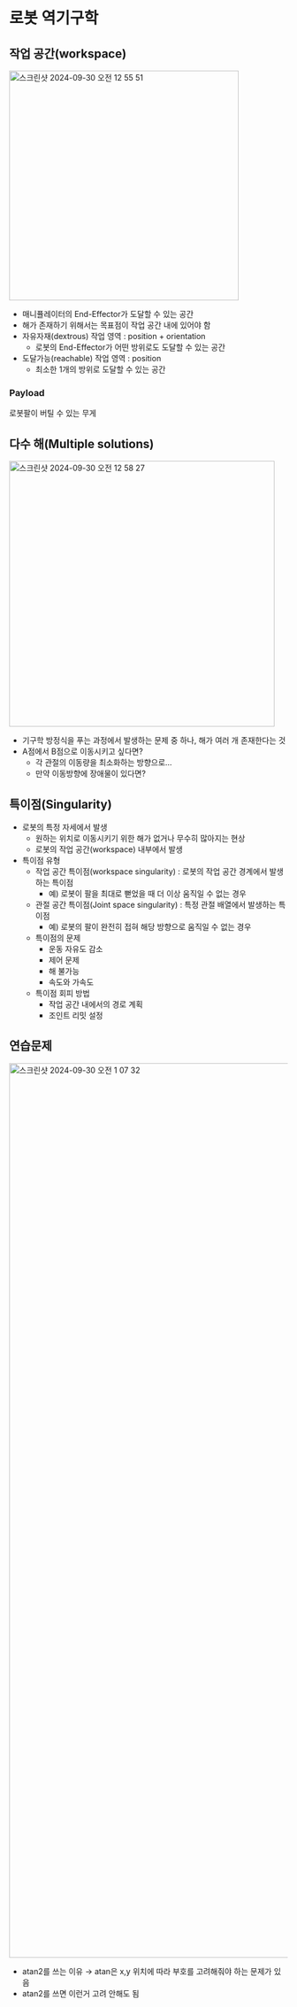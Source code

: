 # 로봇 역기구학

## 작업 공간(workspace)

<img width="415" alt="스크린샷 2024-09-30 오전 12 55 51" src="https://github.com/user-attachments/assets/2ef326c0-8080-423b-bd23-f33ae54195dd">

- 매니퓰레이터의 End-Effector가 도달할 수 있는 공간
- 해가 존재하기 위해서는 목표점이 작업 공간 내에 있어야 함
- 자유자재(dextrous) 작업 영역 : position + orientation
    - 로봇의 End-Effector가 어떤 방위로도 도달할 수 있는 공간
- 도달가능(reachable) 작업 영역 : position
    - 최소한 1개의 방위로 도달할 수 있는 공간

### Payload

로봇팔이 버틸 수 있는 무게

## 다수 해(Multiple solutions)

<img width="480" alt="스크린샷 2024-09-30 오전 12 58 27" src="https://github.com/user-attachments/assets/572bd39d-0fcb-4a28-8cfc-94c3bbc23831">

- 기구학 방정식을 푸는 과정에서 발생하는 문제 중 하나, 해가 여러 개 존재한다는 것
- A점에서 B점으로 이동시키고 싶다면?
    - 각 관절의 이동량을 최소화하는 방향으로…
    - 만약 이동방향에 장애물이 있다면?

## 특이점(Singularity)

- 로봇의 특정 자세에서 발생
    - 원하는 위치로 이동시키기 위한 해가 없거나 무수히 많아지는 현상
    - 로봇의 작업 공간(workspace) 내부에서 발생
- 특이점 유형
    - 작업 공간 특이점(workspace singularity) : 로봇의 작업 공간 경계에서 발생하는 특이점
        - 예) 로봇이 팔을 최대로 뻗었을 때 더 이상 움직일 수 없는 경우
    - 관절 공간 특이점(Joint space singularity) : 특정 관절 배열에서 발생하는 특이점
        - 예) 로봇의 팔이 완전히 접혀 해당 방향으로 움직일 수 없는 경우
    - 특이점의 문제
        - 운동 자유도 감소
        - 제어 문제
        - 해 불가능
        - 속도와 가속도
    - 특이점 회피 방법
        - 작업 공간 내에서의 경로 계획
        - 조인트 리밋 설정

## 연습문제

<img width="1616" alt="스크린샷 2024-09-30 오전 1 07 32" src="https://github.com/user-attachments/assets/24ebaf5f-2fc8-40ee-9bfb-166dac6261b3">

- atan2를 쓰는 이유 → atan은 x,y 위치에 따라 부호를 고려해줘야 하는 문제가 있음
- atan2를 쓰면 이런거 고려 안해도 됨
